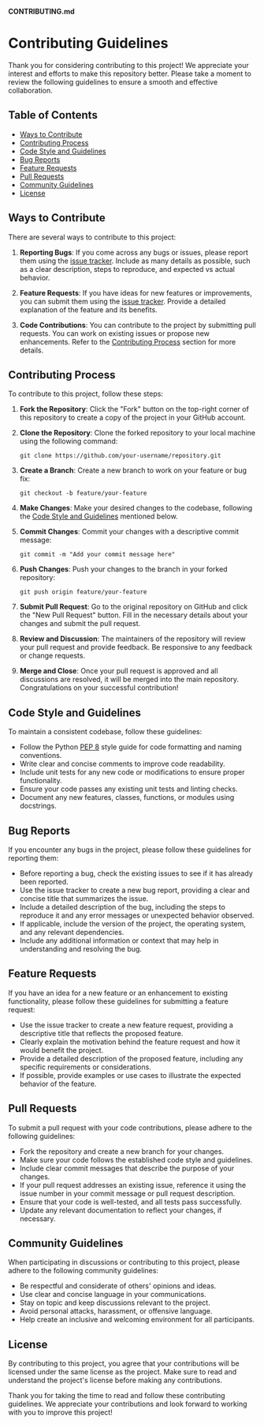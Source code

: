 **CONTRIBUTING.md**

# Contributing Guidelines

Thank you for considering contributing to this project! We appreciate your interest and efforts to make this repository better. Please take a moment to review the following guidelines to ensure a smooth and effective collaboration.

## Table of Contents

- [Ways to Contribute](#ways-to-contribute)
- [Contributing Process](#contributing-process)
- [Code Style and Guidelines](#code-style-and-guidelines)
- [Bug Reports](#bug-reports)
- [Feature Requests](#feature-requests)
- [Pull Requests](#pull-requests)
- [Community Guidelines](#community-guidelines)
- [License](#license)

## Ways to Contribute

There are several ways to contribute to this project:

1. **Reporting Bugs**: If you come across any bugs or issues, please report them using the [issue tracker](link-to-issue-tracker). Include as many details as possible, such as a clear description, steps to reproduce, and expected vs actual behavior.

2. **Feature Requests**: If you have ideas for new features or improvements, you can submit them using the [issue tracker](link-to-issue-tracker). Provide a detailed explanation of the feature and its benefits.

3. **Code Contributions**: You can contribute to the project by submitting pull requests. You can work on existing issues or propose new enhancements. Refer to the [Contributing Process](#contributing-process) section for more details.

## Contributing Process

To contribute to this project, follow these steps:

1. **Fork the Repository**: Click the "Fork" button on the top-right corner of this repository to create a copy of the project in your GitHub account.

2. **Clone the Repository**: Clone the forked repository to your local machine using the following command:

   ```
   git clone https://github.com/your-username/repository.git
   ```

3. **Create a Branch**: Create a new branch to work on your feature or bug fix:

   ```
   git checkout -b feature/your-feature
   ```

4. **Make Changes**: Make your desired changes to the codebase, following the [Code Style and Guidelines](#code-style-and-guidelines) mentioned below.

5. **Commit Changes**: Commit your changes with a descriptive commit message:

   ```
   git commit -m "Add your commit message here"
   ```

6. **Push Changes**: Push your changes to the branch in your forked repository:

   ```
   git push origin feature/your-feature
   ```

7. **Submit Pull Request**: Go to the original repository on GitHub and click the "New Pull Request" button. Fill in the necessary details about your changes and submit the pull request.

8. **Review and Discussion**: The maintainers of the repository will review your pull request and provide feedback. Be responsive to any feedback or change requests.

9. **Merge and Close**: Once your pull request is approved and all discussions are resolved, it will be merged into the main repository. Congratulations on your successful contribution!

## Code Style and Guidelines

To maintain a consistent codebase, follow these guidelines:

- Follow the Python [PEP 8](https://www.python.org/dev/peps/pep-0008/) style guide for code formatting and naming conventions.
- Write clear and concise comments to improve code readability.
- Include unit tests for any new code or modifications to ensure proper functionality.
- Ensure your code passes any existing unit tests and linting checks.
- Document any new features, classes, functions, or modules using docstrings.

## Bug Reports

If you encounter any bugs in the project, please follow these guidelines for reporting them:

- Before reporting a bug, check the existing issues to see if it has already been reported.
- Use the issue tracker to create a new bug report, providing a clear and concise title that summarizes the issue.
- Include a detailed description of the bug, including the steps to reproduce it and any error messages or unexpected behavior observed.
- If applicable, include the version of the project, the operating system, and any relevant dependencies.
- Include any additional information or context that may help in understanding and resolving the bug.

## Feature Requests

If you have an idea for a new feature or an enhancement to existing functionality, please follow these guidelines for submitting a feature request:

- Use the issue tracker to create a new feature request, providing a descriptive title that reflects the proposed feature.
- Clearly explain the motivation behind the feature request and how it would benefit the project.
- Provide a detailed description of the proposed feature, including any specific requirements or considerations.
- If possible, provide examples or use cases to illustrate the expected behavior of the feature.

## Pull Requests

To submit a pull request with your code contributions, please adhere to the following guidelines:

- Fork the repository and create a new branch for your changes.
- Make sure your code follows the established code style and guidelines.
- Include clear commit messages that describe the purpose of your changes.
- If your pull request addresses an existing issue, reference it using the issue number in your commit message or pull request description.
- Ensure that your code is well-tested, and all tests pass successfully.
- Update any relevant documentation to reflect your changes, if necessary.

## Community Guidelines

When participating in discussions or contributing to this project, please adhere to the following community guidelines:

- Be respectful and considerate of others' opinions and ideas.
- Use clear and concise language in your communications.
- Stay on topic and keep discussions relevant to the project.
- Avoid personal attacks, harassment, or offensive language.
- Help create an inclusive and welcoming environment for all participants.

## License

By contributing to this project, you agree that your contributions will be licensed under the same license as the project. Make sure to read and understand the project's license before making any contributions.

Thank you for taking the time to read and follow these contributing guidelines. We appreciate your contributions and look forward to working with you to improve this project!

